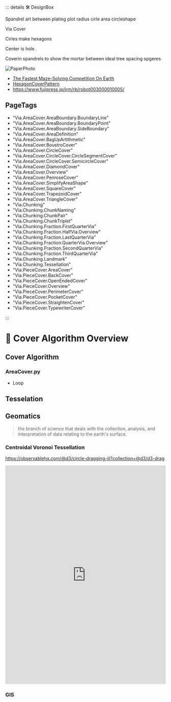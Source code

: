 ::: details 🛠 <dev>DesignBox</dev> 

Spandrel art between plating plot radius cirle area circleshape

Via Cover

Cirles make hexagons

Center is hole
.

Coverin spandrels to show the mortar between ideal tree spacing spgeres

![PaperPhoto](/PaperPhoto/0058.jpg)

- [The Fastest Maze-Solving Competition On Earth](https://www.youtube.com/watch?v=ZMQbHMgK2rw&ab_channel=Veritasium)
- [HexagonCoverPattern](https://www.youtube.com/watch?v=BM9Qe4XjJ0k&ab_channel=VeRLab-LaboratoryofComputerVisionandRobotics)
- https://www.fujipress.jp/jrm/rb/robot003000010005/

<h2>PageTags</h2>

- "Via.AreaCover.AreaBoundary.BoundaryLine"
- "Via.AreaCover.AreaBoundary.BoundaryPoint"
- "Via.AreaCover.AreaBoundary.SideBoundary"
- "Via.AreaCover.AreaDefinition"
- "Via.AreaCover.BagUpArtithmetic"
- "Via.AreaCover.BoustroCover"
- "Via.AreaCover.CircleCover"
- "Via.AreaCover.CircleCover.CircleSegmentCover"
- "Via.AreaCover.CircleCover.SemicircleCover"
- "Via.AreaCover.DiamondCover"
- "Via.AreaCover.Overview"
- "Via.AreaCover.PenroseCover"
- "Via.AreaCover.SimplifyAreaShape"
- "Via.AreaCover.SquareCover"
- "Via.AreaCover.TrapezoidCover"
- "Via.AreaCover.TriangleCover"
- "Via.Chunking"
- "Via.Chunking.ChunkNaming"
- "Via.Chunking.ChunkPair"
- "Via.Chunking.ChunkTriplet"
- "Via.Chunking.Fraction.FirstQuarterVia"
- "Via.Chunking.Fraction.HalfVia.Overview"
- "Via.Chunking.Fraction.LastQuarterVia"
- "Via.Chunking.Fraction.QuarterVia.Overview"
- "Via.Chunking.Fraction.SecondQuarterVia"
- "Via.Chunking.Fraction.ThirdQuarterVia"
- "Via.Chunking.Landmark"
- "Via.Chunking.Tessellation"
- "Via.PieceCover.AreaCover"
- "Via.PieceCover.BackCover"
- "Via.PieceCover.OpenEndedCover"
- "Via.PieceCover.Overview"
- "Via.PieceCover.PerimeterCover"
- "Via.PieceCover.PocketCover"
- "Via.PieceCover.StraightenCover"
- "Via.PieceCover.TypewriterCover"

:::

# 🔺 <via>Cover Algorithm Overview</via>

## Cover Algorithm

### AreaCover.py

- Loop



## Tesselation

## Geomatics

> the branch of science that deals with the collection, analysis, and interpretation of data relating to the earth's surface.

### Centroidal Voronoi Tessellation

https://observablehq.com/@d3/circle-dragging-iii?collection=@d3/d3-drag

<iframe width="100%" height="684" frameborder="0"
  src="https://observablehq.com/embed/@d3/circle-dragging-iii?cells=chart"></iframe>

### GIS


